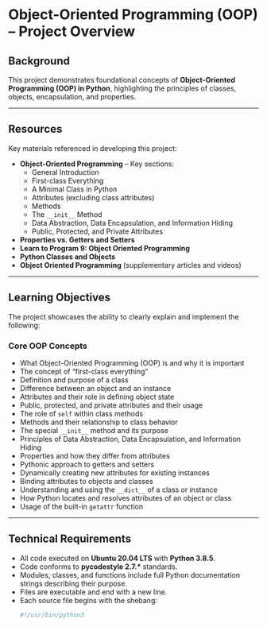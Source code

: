 # Object-Oriented Programming (OOP) – Project Overview

## Background
This project demonstrates foundational concepts of **Object-Oriented Programming (OOP) in Python**, highlighting the principles of classes, objects, encapsulation, and properties.

---

## Resources
Key materials referenced in developing this project:

- **Object-Oriented Programming** – Key sections:
  - General Introduction
  - First-class Everything
  - A Minimal Class in Python
  - Attributes (excluding class attributes)
  - Methods
  - The `__init__` Method
  - Data Abstraction, Data Encapsulation, and Information Hiding
  - Public, Protected, and Private Attributes
- **Properties vs. Getters and Setters**
- **Learn to Program 9: Object Oriented Programming**
- **Python Classes and Objects**
- **Object Oriented Programming** (supplementary articles and videos)

---

## Learning Objectives
The project showcases the ability to clearly explain and implement the following:

### Core OOP Concepts
- What Object-Oriented Programming (OOP) is and why it is important
- The concept of “first-class everything”
- Definition and purpose of a class
- Difference between an object and an instance
- Attributes and their role in defining object state
- Public, protected, and private attributes and their usage
- The role of `self` within class methods
- Methods and their relationship to class behavior
- The special `__init__` method and its purpose
- Principles of Data Abstraction, Data Encapsulation, and Information Hiding
- Properties and how they differ from attributes
- Pythonic approach to getters and setters
- Dynamically creating new attributes for existing instances
- Binding attributes to objects and classes
- Understanding and using the `__dict__` of a class or instance
- How Python locates and resolves attributes of an object or class
- Usage of the built-in `getattr` function

---

## Technical Requirements
- All code executed on **Ubuntu 20.04 LTS** with **Python 3.8.5**.
- Code conforms to **pycodestyle 2.7.\*** standards.
- Modules, classes, and functions include full Python documentation strings describing their purpose.
- Files are executable and end with a new line.
- Each source file begins with the shebang:
  ```python
  #!/usr/bin/python3

